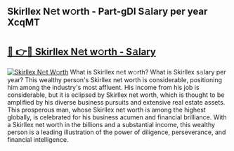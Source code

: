 ## Skirllex N𝚎t w𝚘rth - Part-gDI S𝚊lary per year XcqMT

# <h2><a href="http://gc2cpl.nevu.top/?p=Skirllex">🔗 👉🔴 Skirllex N𝚎t w𝚘rth - S𝚊lary</a></h2>

[![Skirllex N𝚎t W𝚘rth](https://i.imgur.com/Oavwk0R.jpeg)](http://gc2cpl.nevu.top/?p=Skirllex)
What is Skirllex n𝚎t w𝚘rth? What is Skirllex s𝚊lary per year?
This wealthy person's Skirllex net worth is considerable, positioning him among the industry's most affluent. His income from his job is considerable, but it is eclipsed by Skirllex net worth, which is thought to be amplified by his diverse business pursuits and extensive real estate assets. This prosperous man, whose Skirllex net worth is among the highest globally, is celebrated for his business acumen and financial brilliance. With a Skirllex net worth in the billions and a substantial income, this wealthy person is a leading illustration of the power of diligence, perseverance, and financial intelligence.
